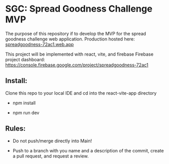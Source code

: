 # SGC: Spread Goodness Challenge MVP
The purpose of this repository if to develop the MVP for the spread goodness challenge web application.
Production hosted here: [spreadgoodness-72ac1.web.app](https://spreadgoodness-72ac1.web.app/)

This project will be implemented with react, vite, and firebase
Firebase project dashboard: https://console.firebase.google.com/project/spreadgoodness-72ac1

<h2>Install:</h2>
Clone this repo to your local IDE and 
cd into the react-vite-app directory

- npm install

- npm run dev

<h2>Rules:</h2>

- Do not push/merge directly into Main!

- Push to a branch with you name and a description of the commit, create a pull request, and request a review.

